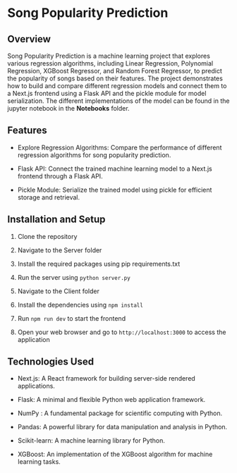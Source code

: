 # Song Popularity Prediction

## Overview

Song Popularity Prediction is a machine learning project that explores various regression algorithms, including Linear Regression, Polynomial Regression, XGBoost Regressor, and Random Forest Regressor, to predict the popularity of songs based on their features. The project demonstrates how to build and compare different regression models and connect them to a Next.js frontend using a Flask API and the pickle module for model serialization.
The different implementations of the model can be found in the jupyter notebook in the **Notebooks** folder.

## Features

- Explore Regression Algorithms: Compare the performance of different regression algorithms for song popularity prediction.

- Flask API: Connect the trained machine learning model to a Next.js frontend through a Flask API.

- Pickle Module: Serialize the trained model using pickle for efficient storage and retrieval.


## Installation and Setup

1. Clone the repository

2. Navigate to the Server folder

3. Install the required packages using pip requirements.txt

4. Run the server using `python server.py`

5. Navigate to the Client folder

6. Install the dependencies using `npm install`

7. Run `npm run dev` to start the frontend

8. Open your web browser and go to `http://localhost:3000` to access the application

## Technologies Used

- Next.js: A React framework for building server-side rendered applications.

- Flask: A minimal and flexible Python web application framework.

- NumPy : A fundamental package for scientific computing with Python.

- Pandas: A powerful library for data manipulation and analysis in Python.

- Scikit-learn: A machine learning library for Python.

- XGBoost: An implementation of the XGBoost algorithm for machine learning tasks.